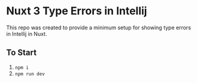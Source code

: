 # Nuxt 3 Type Errors in Intellij

This repo was created to provide a minimum setup for showing type errors in Intellij in Nuxt.

## To Start
1. `npm i`
2. `npm run dev`


